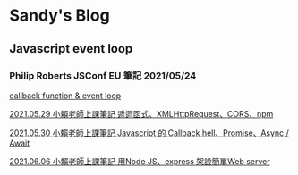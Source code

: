 # Sandy's Blog

## Javascript event loop

### Philip Roberts JSConf EU 筆記 2021/05/24

[callback function & event loop](https://huiyu580.github.io/gitpages/js_callback)

[2021.05.29 小賴老師上課筆記 遞迴函式、XMLHttpRequest、CORS、npm](https://huiyu580.github.io/gitpages/20210529)

[2021.05.30 小賴老師上課筆記 Javascript 的 Callback hell、Promise、Async / Await](https://huiyu580.github.io/gitpages/20210530)

[2021.06.06 小賴老師上課筆記 用Node JS、express 架設簡單Web server](https://huiyu580.github.io/gitpages/webserver.md)
